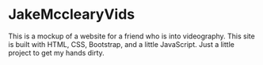 # JakeMcclearyVids

This is a mockup of a website for a friend who is into videography. This site is built with HTML, CSS, Bootstrap, and a little JavaScript. Just a little project to get my hands dirty.
